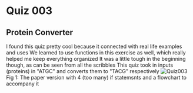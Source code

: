 # Quiz 003
## Protein Converter
I found this quiz pretty cool because it connected with real life examples and uses
We learned to use functions in this exercise as well, which really helped me keep everything organized
It was a little tough in the beginning though, as can be seen from all the scribbles
This quiz took in inputs (proteins) in "ATGC" and converts them to "TACG" respectively
![Quiz003](https://github.com/Amine-Itani/Unit-1/assets/123438294/d6a14c2c-7e33-4278-9dad-087fd1889ffa)
Fig 1: The paper version with 4 (too many) if statemsnts and a flowchart to accompany it
